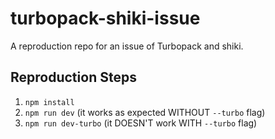 # turbopack-shiki-issue

A reproduction repo for an issue of Turbopack and shiki.

## Reproduction Steps

1. `npm install`
2. `npm run dev` (it works as expected WITHOUT `--turbo` flag)
3. `npm run dev-turbo` (it DOESN'T work WITH `--turbo` flag)